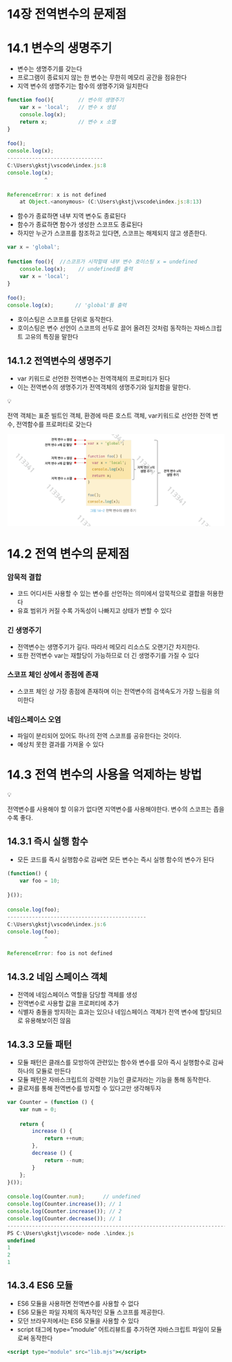 # 14장 전역변수의 문제점

# 14.1 변수의 생명주기

- 변수는 생명주기를 갖는다
- 프로그램이 종료되지 않는 한 변수는 무한히 메모리 공간을 점유한다
- 지역 변수의 생명주기는 함수의 생명주기와 일치한다

```jsx
function foo(){        // 변수의 생명주기 
    var x = 'local';   // 변수 x 생성 
    console.log(x);
    return x;          // 변수 x 소멸 
}

foo();
console.log(x);
-------------------------------
C:\Users\gkstj\vscode\index.js:8
console.log(x);
            ^

ReferenceError: x is not defined
    at Object.<anonymous> (C:\Users\gkstj\vscode\index.js:8:13)
```

- 함수가 종료하면 내부 지역 변수도 종료된다
- 함수가 종료하면 함수가 생성한 스코프도 종료된다
- 하지만 누군가 스코프를 참조하고 있다면, 스코프는 해제되지 않고 생존한다.

```jsx
var x = 'global';

function foo(){  //스코프가 시작할때 내부 변수 호이스팅 x = undefined
    console.log(x);    // undefined를 출력 
    var x = 'local';
}

foo();
console.log(x);       // 'global'를 출력
```

- 호이스팅은 스코프를 단위로 동작한다.
- 호이스팅은 변수 선언이 스코프의 선두로 끌어 올려진 것처럼 동작하는 자바스크립트 고유의 특징을 말한다

## 14.1.2 전역변수의 생명주기

- var 키워드로 선언한 전역변수는 전역객체의 프로퍼티가 된다
- 이는 전역변수의 생명주기가 전역객체의 생명주기와 일치함을 말한다.

<aside>
💡

전역 객체는 표준 빌트인 객체, 환경에 따른 호스트 객체, var키워드로 선언한 전역 변수, 전역함수를 프로퍼티로 갖는다

</aside>

![image.png](image.png)

# 14.2 전역 변수의 문제점

### 암묵적 결합

- 코드 어디서든 사용할 수 있는 변수를 선언하는 의미에서 암묵적으로 결합을 허용한다
- 유효 범위가 커질 수록 가독성이 나빠지고 상태가 변할 수 있다

### 긴 생명주기

- 전역변수는 생명주기가 길다. 따라서 메모리 리소스도 오랜기간 차지한다.
- 또한 전역변수 var는 재할당이 가능하므로 더 긴 생명주기를 가질 수 있다

### 스코프 체인 상에서 종점에 존재

- 스코프 체인 상 가장 종점에 존재하며 이는 전역변수의 검색속도가 가장 느림을 의미한다

### 네임스페이스 오염

- 파일이 분리되어 있어도 하나의 전역 스코프를 공유한다는 것이다.
- 예상치 못한 결과를 가져올 수 있다

# 14.3 전역 변수의 사용을 억제하는 방법

<aside>
💡

전역변수를 사용해야 할 이유가 없다면 지역변수를 사용해야한다. 변수의 스코프는 좁을수록 좋다.

</aside>

## 14.3.1 즉시 실행 함수

- 모든 코드를 즉시 실행함수로 감싸면 모든 변수는 즉시 실행 함수의 변수가 된다

```jsx
(function() {
    var foo = 10;

}());

console.log(foo);
---------------------------------------------
C:\Users\gkstj\vscode\index.js:6
console.log(foo);
            ^

ReferenceError: foo is not defined
```

## 14.3.2 네임 스페이스 객체

- 전역에 네임스페이스 역할을 담당할 객체를 생성
- 전역변수로 사용할 값을 프로퍼티에 추가
- 식별자 충돌을 방지하는 효과는 있으나 네임스페이스 객체가 전역 변수에 할당되므로 유용해보이진 않음

## 14.3.3 모듈 패턴

- 모듈 패턴은 클래스를 모방하여 관련있는 함수와 변수를 모아 즉시 실행함수로 감싸 하나의 모듈로 만든다
- 모듈 패턴은 자바스크립트의 강력한 기능인 클로저라는 기능을 통해 동작한다.
- 클로저를 통해 전역변수를 방지할 수 있다고만 생각해두자

```jsx
var Counter = (function () {
    var num = 0;

    return {
        increase () {
            return ++num;
        },
        decrease () {
            return --num;
        }
    };
}());

console.log(Counter.num);      // undefined
console.log(Counter.increase()); // 1
console.log(Counter.increase()); // 2
console.log(Counter.decrease()); // 1
-----------------------------------------------------------------------------
PS C:\Users\gkstj\vscode> node .\index.js
undefined
1
2
1
```

## 14.3.4 ES6 모듈

- ES6 모듈을 사용하면 전역변수를 사용할 수 없다
- ES6 모듈은 파일 자체의 독자적인 모듈 스코프를 제공한다.
- 모던 브라우저에서는 ES6 모듈을 사용할 수 있다
- script 태그에 type=”module” 어트리뷰트를 추가하면 자바스크립트 파일이 모듈로써 동작한다

```jsx
<script type="module" src="lib.mjs"></script>
```